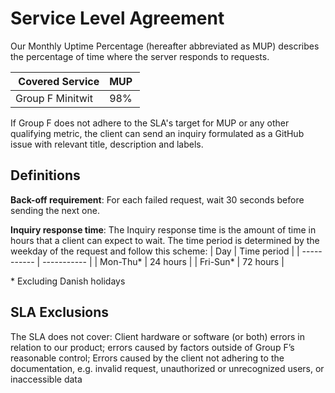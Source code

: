 # Service Level Agreement

Our Monthly Uptime Percentage (hereafter abbreviated as MUP) describes the percentage of time where the server responds to requests.

| Covered Service | MUP |
| ----------- | ----------- |
| Group F Minitwit | 98% |

If Group F does not adhere to the SLA's target for MUP or any other qualifying metric, the client can send an inquiry formulated as a GitHub issue with relevant title, description and labels.

## Definitions
**Back-off requirement**: For each failed request, wait 30 seconds before sending the next one.

**Inquiry response time**: The Inquiry response time is the amount of time in hours that a client can expect to wait. The time period is determined by the weekday of the request and follow this scheme:
| Day | Time period |
| ----------- | ----------- |
| Mon-Thu* | 24 hours |
| Fri-Sun* | 72 hours |

\* Excluding Danish holidays

## SLA Exclusions
The SLA does not cover: Client hardware or software (or both) errors in relation to our product; errors caused by factors outside of Group F’s reasonable control; Errors caused by the client not adhering to the documentation, e.g. invalid request, unauthorized or unrecognized users, or inaccessible data
